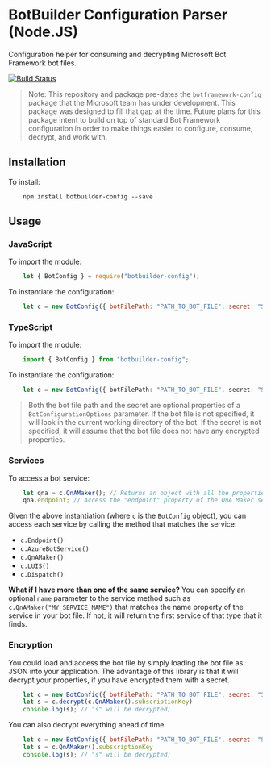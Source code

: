 # BotBuilder Configuration Parser (Node.JS)

Configuration helper for consuming and decrypting Microsoft Bot Framework bot files.

[![Build Status](https://travis-ci.org/szul/botbuilder-config.svg?branch=master)](https://travis-ci.org/szul/botbuilder-config)

> Note: This repository and package pre-dates the `botframework-config` package that the Microsoft team has under development. This package was designed to fill that gap at the time. Future plans for this package intent to build on top of standard Bot Framework configuration in order to make things easier to configure, consume, decrypt, and work with.

## Installation

To install:
```
    npm install botbuilder-config --save
```
## Usage

### JavaScript

To import the module:

```javascript
    let { BotConfig } = require("botbuilder-config");
```

To instantiate the configuration:

```javascript
    let c = new BotConfig({ botFilePath: "PATH_TO_BOT_FILE", secret: "SECRET" });
```

### TypeScript

To import the module:

```typescript
    import { BotConfig } from "botbuilder-config";
```

To instantiate the configuration:

```typescript
    let c = new BotConfig({ botFilePath: "PATH_TO_BOT_FILE", secret: "SECRET" });
```

> Both the bot file path and the secret are optional properties of a `BotConfigurationOptions` parameter. If the bot file is not specified, it will look in the current working directory of the bot. If the secret is not specified, it will assume that the bot file does not have any encrypted properties.

### Services

To access a bot service:

```javascript
    let qna = c.QnAMaker(); // Returns an object with all the properties of the QnA maker service in the bot file.
    qna.endpoint; // Access the "endpoint" property of the QnA Maker service.
```

Given the above instantiation (where `c` is the `BotConfig` object), you can access each service by calling the method that matches the service:

* `c.Endpoint()`
* `c.AzureBotService()`
* `c.QnAMaker()`
* `c.LUIS()`
* `c.Dispatch()`

**What if I have more than one of the same service?** You can specify an optional `name` parameter to the service method such as `c.QnAMaker("MY_SERVICE_NAME")` that matches the name property of the service in your bot file. If not, it will return the first service of that type that it finds.

### Encryption

You could load and access the bot file by simply loading the bot file as JSON into your application. The advantage of this library is that it will decrypt your properties, if you have encrypted them with a secret.

```javascript
    let c = new BotConfig({ botFilePath: "PATH_TO_BOT_FILE", secret: "SECRET" });
    let s = c.decrypt(c.QnAMaker().subscriptionKey)
    console.log(s); // "s" will be decrypted;
```

You can also decrypt everything ahead of time.

```javascript
    let c = new BotConfig({ botFilePath: "PATH_TO_BOT_FILE", secret: "SECRET" });
    let s = c.QnAMaker().subscriptionKey
    console.log(s); // "s" will be decrypted;
```